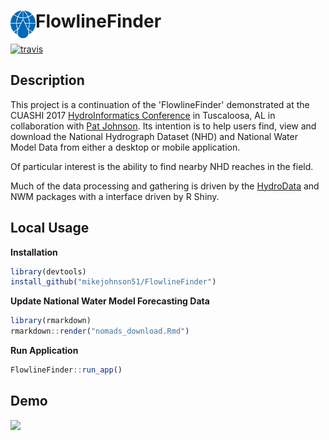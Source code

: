 # FlowlineFinder <img src=".github/img/ff_logo.png" width=40 align="left" />

[![travis](https://travis-ci.org/mikejohnson51/FlowlineFinder.svg?branch=master)](https://travis-ci.org/mikejohnson51/FlowlineFinder.svg?branch=master)


## Description

This project is a continuation of the 'FlowlineFinder' demonstrated at the CUASHI 2017 [HydroInformatics Conference](https://www.cuahsi.org/uploads/pages/img/2017_Hydroinformatics_Program_-_Online_Version.pdf) in Tuscaloosa, AL in collaboration with [Pat Johnson](http://pjohns.github.io/pjohns). Its intention is to help users find, view and download the National Hydrograph Dataset (NHD) and National Water Model Data from either a desktop or mobile application.

Of particular interest is the ability to find nearby NHD reaches in the field.

Much of the data processing and gathering is driven by the [HydroData](http://mikejohnson51.github.io/HydroData/) and NWM packages with a interface driven by R Shiny.

## Local Usage

**Installation**

```R
library(devtools)
install_github("mikejohnson51/FlowlineFinder")
```

**Update National Water Model Forecasting Data**

```R
library(rmarkdown)
rmarkdown::render("nomads_download.Rmd")
```

**Run Application**

```R
FlowlineFinder::run_app()
```

## Demo

![](.github/img/flowline_finder.gif)

